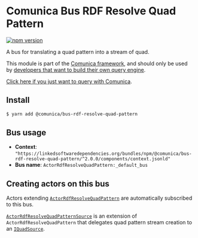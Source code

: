 # Comunica Bus RDF Resolve Quad Pattern

[![npm version](https://badge.fury.io/js/%40comunica%2Fbus-rdf-resolve-quad-pattern.svg)](https://www.npmjs.com/package/@comunica/bus-rdf-resolve-quad-pattern)

A bus for translating a quad pattern into a stream of quad.

This module is part of the [Comunica framework](https://github.com/comunica/comunica),
and should only be used by [developers that want to build their own query engine](https://comunica.dev/docs/modify/).

[Click here if you just want to query with Comunica](https://comunica.dev/docs/query/).

## Install

```bash
$ yarn add @comunica/bus-rdf-resolve-quad-pattern
```

## Bus usage

* **Context**: `"https://linkedsoftwaredependencies.org/bundles/npm/@comunica/bus-rdf-resolve-quad-pattern/^2.0.0/components/context.jsonld"`
* **Bus name**: `ActorRdfResolveQuadPattern:_default_bus`

## Creating actors on this bus

Actors extending [`ActorRdfResolveQuadPattern`](https://comunica.github.io/comunica/classes/_comunica_bus_rdf_resolve_quad_pattern.ActorRdfResolveQuadPattern.html) are automatically subscribed to this bus.

[`ActorRdfResolveQuadPatternSource`](https://comunica.github.io/comunica/classes/_comunica_bus_rdf_resolve_quad_pattern.ActorRdfResolveQuadPatternSource.html) is an extension of `ActorRdfResolveQuadPattern`
that delegates quad pattern stream creation to an [`IQuadSource`](https://comunica.github.io/comunica/interfaces/_comunica_bus_rdf_resolve_quad_pattern.IQuadSource.html).

